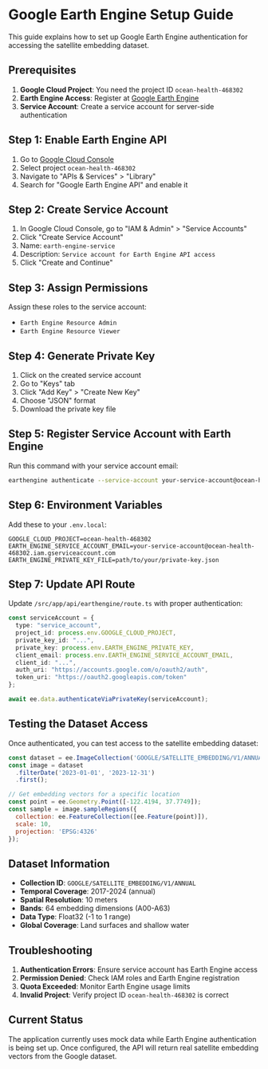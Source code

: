 # Google Earth Engine Setup Guide

This guide explains how to set up Google Earth Engine authentication for accessing the satellite embedding dataset.

## Prerequisites

1. **Google Cloud Project**: You need the project ID `ocean-health-468302`
2. **Earth Engine Access**: Register at [Google Earth Engine](https://earthengine.google.com/)
3. **Service Account**: Create a service account for server-side authentication

## Step 1: Enable Earth Engine API

1. Go to [Google Cloud Console](https://console.cloud.google.com/)
2. Select project `ocean-health-468302`
3. Navigate to "APIs & Services" > "Library"
4. Search for "Google Earth Engine API" and enable it

## Step 2: Create Service Account

1. In Google Cloud Console, go to "IAM & Admin" > "Service Accounts"
2. Click "Create Service Account"
3. Name: `earth-engine-service`
4. Description: `Service account for Earth Engine API access`
5. Click "Create and Continue"

## Step 3: Assign Permissions

Assign these roles to the service account:
- `Earth Engine Resource Admin`
- `Earth Engine Resource Viewer`

## Step 4: Generate Private Key

1. Click on the created service account
2. Go to "Keys" tab
3. Click "Add Key" > "Create New Key"
4. Choose "JSON" format
5. Download the private key file

## Step 5: Register Service Account with Earth Engine

Run this command with your service account email:
```bash
earthengine authenticate --service-account your-service-account@ocean-health-468302.iam.gserviceaccount.com --key-file path/to/your/private-key.json
```

## Step 6: Environment Variables

Add these to your `.env.local`:

```env
GOOGLE_CLOUD_PROJECT=ocean-health-468302
EARTH_ENGINE_SERVICE_ACCOUNT_EMAIL=your-service-account@ocean-health-468302.iam.gserviceaccount.com
EARTH_ENGINE_PRIVATE_KEY_FILE=path/to/your/private-key.json
```

## Step 7: Update API Route

Update `/src/app/api/earthengine/route.ts` with proper authentication:

```typescript
const serviceAccount = {
  type: "service_account",
  project_id: process.env.GOOGLE_CLOUD_PROJECT,
  private_key_id: "...",
  private_key: process.env.EARTH_ENGINE_PRIVATE_KEY,
  client_email: process.env.EARTH_ENGINE_SERVICE_ACCOUNT_EMAIL,
  client_id: "...",
  auth_uri: "https://accounts.google.com/o/oauth2/auth",
  token_uri: "https://oauth2.googleapis.com/token"
};

await ee.data.authenticateViaPrivateKey(serviceAccount);
```

## Testing the Dataset Access

Once authenticated, you can test access to the satellite embedding dataset:

```javascript
const dataset = ee.ImageCollection('GOOGLE/SATELLITE_EMBEDDING/V1/ANNUAL');
const image = dataset
  .filterDate('2023-01-01', '2023-12-31')
  .first();

// Get embedding vectors for a specific location
const point = ee.Geometry.Point([-122.4194, 37.7749]);
const sample = image.sampleRegions({
  collection: ee.FeatureCollection([ee.Feature(point)]),
  scale: 10,
  projection: 'EPSG:4326'
});
```

## Dataset Information

- **Collection ID**: `GOOGLE/SATELLITE_EMBEDDING/V1/ANNUAL`
- **Temporal Coverage**: 2017-2024 (annual)
- **Spatial Resolution**: 10 meters
- **Bands**: 64 embedding dimensions (A00-A63)
- **Data Type**: Float32 (-1 to 1 range)
- **Global Coverage**: Land surfaces and shallow water

## Troubleshooting

1. **Authentication Errors**: Ensure service account has Earth Engine access
2. **Permission Denied**: Check IAM roles and Earth Engine registration
3. **Quota Exceeded**: Monitor Earth Engine usage limits
4. **Invalid Project**: Verify project ID `ocean-health-468302` is correct

## Current Status

The application currently uses mock data while Earth Engine authentication is being set up. Once configured, the API will return real satellite embedding vectors from the Google dataset.
